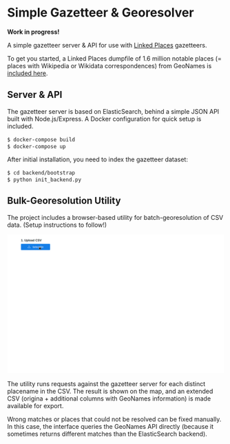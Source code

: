 # Simple Gazetteer & Georesolver

__Work in progress!__

A simple gazetteer server & API for use with 
[Linked Places](https://github.com/LinkedPasts/linked-places-format) 
gazetteers. 

To get you started, a Linked Places dumpfile of 1.6 million 
notable places (= places with Wikipedia or Wikidata correspondences) from 
GeoNames is [included here](/blob/main/backend/bootstrap/geonames_global_notable.lpf.jsonl.gz).

## Server & API

The gazetteer server is based on ElasticSearch, behind a simple JSON API 
built with Node.js/Express. A Docker configuration for quick setup is included.

```shell
$ docker-compose build
$ docker-compose up
```

After initial installation, you need to index the gazetteer dataset:

```shell
$ cd backend/bootstrap
$ python init_backend.py
```

## Bulk-Georesolution Utility

The project includes a browser-based utility for batch-georesolution of CSV data. 
(Setup instructions to follow!)

![Georesolution UI screencast](georesolution-ui-screencast.gif)

The utility runs requests against the gazetteer server for each distinct placename
in the CSV. The result is shown on the map, and an extended CSV (origina +
additional columns with GeoNames information) is made available for export.

Wrong matches or places that could not be resolved can be fixed manually. In this
case, the interface queries the GeoNames API directly (because it sometimes 
returns different matches than the ElasticSearch backend).









